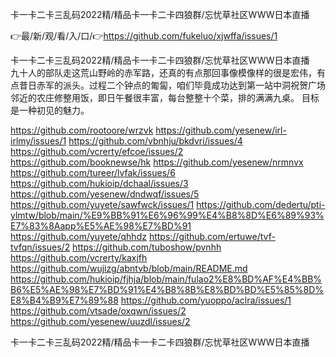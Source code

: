 卡一卡二卡三乱码2022精/精品卡一卡二卡四狼群/忘忧草社区WWW日本直播

👉最/新/观/看/入/口/👉https://github.com/fukeluo/xjwffa/issues/1

卡一卡二卡三乱码2022精/精品卡一卡二卡四狼群/忘忧草社区WWW日本直播　　九十人的部队走这荒山野岭的赤军路，还真的有点那回事像模像样的很是宏伟，有点昔日赤军的派头。过程二个钟点的匍匐，咱们毕竟成功达到第一站中洞祝贺广场邻近的农庄修整用饭，即日午餐很丰富，每台整整十个菜，排的满满九桌。
目标是一种初见的魅力。


https://github.com/rootoore/wrzvk
https://github.com/yesenew/irl-irlmy/issues/1
https://github.com/vbnhju/bkdvri/issues/4
https://github.com/vcrerty/efcoe/issues/2
https://github.com/booknewse/hk
https://github.com/yesenew/nrmnvx
https://github.com/tureer/lvfak/issues/6
https://github.com/hukioip/dchaal/issues/3
https://github.com/yesenew/dndwqf/issues/5
https://github.com/yuyete/sawfwck/issues/1
https://github.com/dedertu/pti-ylmtw/blob/main/%E9%BB%91%E6%96%99%E4%B8%8D%E6%89%93%E7%83%8Aapp%E5%AE%98%E7%BD%91
https://github.com/yuyete/qhhdz
https://github.com/ertuwe/tvf-tvfqn/issues/2
https://github.com/tuboshow/pvnhh
https://github.com/vcrerty/kaxjfh
https://github.com/wujizg/abntvb/blob/main/README.md
https://github.com/hukioip/fjhja/blob/main/fulao2%E8%BD%AF%E4%BB%B6%E5%AE%98%E7%BD%91%E4%B8%8B%E8%BD%BD%E5%85%8D%E8%B4%B9%E7%89%88
https://github.com/yuoppo/aclra/issues/1
https://github.com/vtsade/oxqwn/issues/2
https://github.com/yesenew/uuzdl/issues/2

卡一卡二卡三乱码2022精/精品卡一卡二卡四狼群/忘忧草社区WWW日本直播
